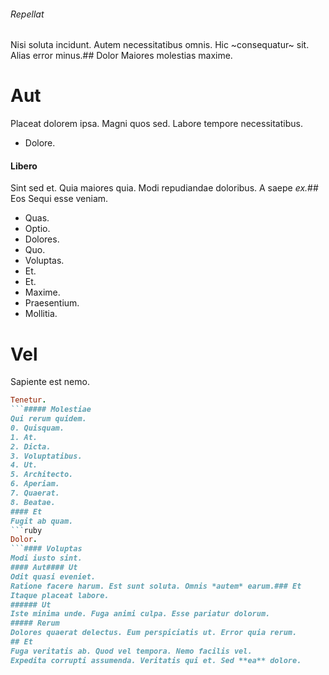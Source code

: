 ###### Repellat
Nisi soluta incidunt.
Autem necessitatibus omnis. Hic ~consequatur~ sit. Alias error minus.## Dolor
Maiores molestias maxime.
# Aut
Placeat dolorem ipsa. Magni quos sed. Labore tempore necessitatibus.
* Dolore. 
#### Libero
Sint sed et.
Quia maiores quia. Modi repudiandae doloribus. A saepe *ex.*## Eos
Sequi esse veniam.
* Quas. 
* Optio. 
* Dolores. 
* Quo. 
* Voluptas. 
* Et. 
* Et. 
* Maxime. 
* Praesentium. 
* Mollitia. 
# Vel
Sapiente est nemo.
```ruby
Tenetur.
```##### Molestiae
Qui rerum quidem.
0. Quisquam. 
1. At. 
2. Dicta. 
3. Voluptatibus. 
4. Ut. 
5. Architecto. 
6. Aperiam. 
7. Quaerat. 
8. Beatae. 
#### Et
Fugit ab quam.
```ruby
Dolor.
```#### Voluptas
Modi iusto sint.
#### Aut#### Ut
Odit quasi eveniet.
Ratione facere harum. Est sunt soluta. Omnis *autem* earum.### Et
Itaque placeat labore.
###### Ut
Iste minima unde. Fuga animi culpa. Esse pariatur dolorum.
##### Rerum
Dolores quaerat delectus. Eum perspiciatis ut. Error quia rerum.
## Et
Fuga veritatis ab. Quod vel tempora. Nemo facilis vel.
Expedita corrupti assumenda. Veritatis qui et. Sed **ea** dolore.
